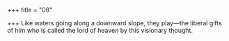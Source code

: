 +++
title = "08"

+++
Like waters going along a downward slope, they play—the liberal  gifts of him
who is called the lord of heaven by this visionary thought.